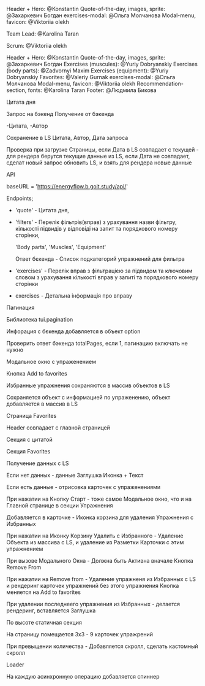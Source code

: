 Header + Hero: @Konstantin Quote-of-the-day, images, sprite: @Захаркевич Богдан
exercises-modal: @Ольга Молчанова Modal-menu, favicon: @Viktoriia olekh

Team Lead: @Karolina Taran

Scrum: @Viktoriia olekh

Header + Hero: @Konstantin Quote-of-the-day, images, sprite: @Захаркевич Богдан
Exercises (muscules): @Yuriy Dobryanskiy Exercises (body parts): @Zadvornyi
Maxim Exercises (equipment): @Yuriy Dobryanskiy Favorites: @Valeriy Gurnak
exercises-modal: @Ольга Молчанова Modal-menu, favicon: @Viktoriia olekh
Recommendation-section, fonts: @Karolina Taran Footer: @Людмила Бикова

Цитата дня

Запрос на бэкенд Получение от бэкенда

-Цитата, -Автор

Сохранение в LS Цитата, Автор, Дата запроса

Проверка при загрузке Страницы, если Дата в LS совпадает с текущей - для рендера
берутся текущие данные из LS, если Дата не совпадает, сделат новый запрос
обновить LS, и взять для рендера новые данные

API

baseURL = 'https://energyflow.b.goit.study/api/'

Endpoints;

- 'quote' - Цитата дня,

- 'filters' - Перелік фільтрів(вправ) з урахування назви фільтру, кількості
  підвидів у відповіді на запит та порядкового номеру сторінки,

  'Body parts', 'Muscles', 'Equipment'

  Ответ бєкенда - Список подкатегорий упражнений для фильтра

- 'exercises' - Перелік вправ з фільтрацією за підвидом та ключовим словом з
  урахування кількості вправ у запиті та порядкового номеру сторінки

- exercises - Детальна інформація про вправу

Пагинация

Библиотека tui.pagination

Инфорация с бєкенда добавляется в объект option

Проверить ответ бэкенда totalPages, если 1, пагинацию включать не нужно

Модальное окно с упраженением

Кнопка Add to favorites

Избранные упражнения сохраняются в массив объектов в LS

Сохраняется объект с информацией по упраженению, объект добавляется в массив в
LS

Страница Favorites

Header совпадает с главной страницей

Секция с цитатой

Секция Favorites

Получение данных с LS

Если нет данных - данные Заглушка Иконка + Текст

Если есть данные - отрисовка карточек с упраженениями

При нажатии на Кнопку Старт - тоже самое Модальное окно, что и на Главной
странице в секции Упражнения

Добавляется в карточке - Иконка корзина для удаления Упражнения с Избранных

При нажатии на Иконку Корзину Удалить с Избранного - Удаление Объекта из массива
с LS, и удаление из Разметки Карточки с этим упражнением

При вызове Модального Окна - Должна быть Активна вначале Кнопка Remove From

При нажатии на Remove from - Удаление упражненя из Избранных с LS и рендеринг
карточек упражнений без этого упражнения Кнопка меняется на Add to favorites

При удалении последнеего упражнения из Избранных - делается рендеринг,
вставляется Заглушка

По высоте статичная секция

На страницу помещается 3х3 - 9 карточек упражрений

При превыщении количества - Добавляется скролл, сделать кастомный скролл

Loader

На каждую асинхронную операцию добавляется спиннер
